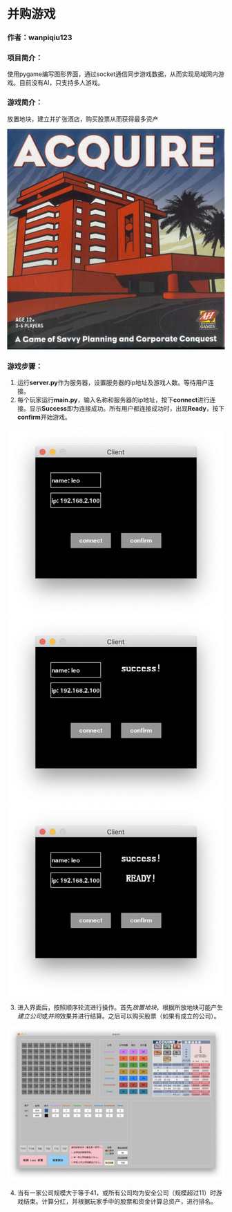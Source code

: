 # 并购游戏
### 作者：wanpiqiu123
### 项目简介：
使用pygame编写图形界面，通过socket通信同步游戏数据，从而实现局域网内游戏。目前没有AI，只支持多人游戏。
### 游戏简介：
放置地块，建立并扩张酒店，购买股票从而获得最多资产

![游戏封面](figure/cover.jpg "游戏封面")
### 游戏步骤：

1. 运行**server.py**作为服务器，设置服务器的ip地址及游戏人数。等待用户连接。
2. 每个玩家运行**main.py**，输入名称和服务器的ip地址，按下**connect**进行连接。显示**Success**即为连接成功。所有用户都连接成功时，出现**Ready**，按下**confirm**开始游戏。

![登录界面](figure/client1.png "登录界面")![成功链接](figure/client2.png "成功链接")![准备启动](figure/client3.png "准备启动")

3. 进入界面后，按照顺序轮流进行操作。首先*放置地块*，根据所放地块可能产生*建立公司*或*并购*效果并进行结算。之后可以购买股票（如果有成立的公司）。

![游戏界面](figure/game.png "游戏界面")

4. 当有一家公司规模大于等于41，或所有公司均为安全公司（规模超过11）时游戏结束。计算分红，并根据玩家手中的股票和资金计算总资产，进行排名。